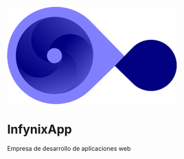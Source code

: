 ![InfynixApp](infynixapp/assets/logo/logo%20InfynixApp%20sin%20letra%20sin%20margenes.png)

# InfynixApp

Empresa de desarrollo de aplicaciones web
